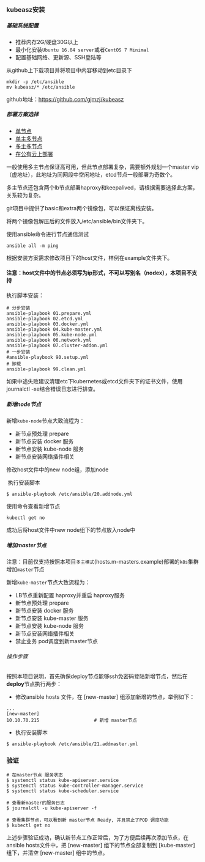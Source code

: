 ### kubeasz安装

##### 基础系统配置

- 推荐内存2G/硬盘30G以上
- 最小化安装`Ubuntu 16.04 server`或者`CentOS 7 Minimal`
- 配置基础网络、更新源、SSH登陆等



从github上下载项目并将项目中内容移动到etc目录下

```shell
mkdir -p /etc/ansible
mv kubeasz/* /etc/ansible
```



github地址：https://github.com/gjmzj/kubeasz

##### 部署方案选择

- [单节点](https://github.com/gjmzj/kubeasz/blob/master/example/hosts.allinone.example)
- [单主多节点](https://github.com/gjmzj/kubeasz/blob/master/example/hosts.s-master.example)
- [多主多节点](https://github.com/gjmzj/kubeasz/blob/master/example/hosts.m-masters.example)
- [在公有云上部署](https://github.com/gjmzj/kubeasz/blob/master/example/hosts.cloud.example)

一般使用多主节点保证高可用，但此节点部署复杂，需要额外规划一个master vip（虚地址），此地址为同网段中空闲地址，etcd节点一般部署为奇数个。

多主节点还包含两个lb节点部署haproxy和keepalived，请根据需要选择此方案，关系较为复杂。

git项目中提供了basic和extra两个镜像包，可以保证离线安装。

将两个镜像包解压后的文件放入/etc/ansible/bin文件夹下。

使用ansible命令进行节点通信测试

```
ansible all -m ping
```

根据安装方案需求修改项目下的host文件，样例在example文件夹下。

#### 注意：host文件中的节点必须写为ip形式，不可以写别名（nodex），本项目不支持

执行脚本安装：

```shell
# 分步安装
ansible-playbook 01.prepare.yml
ansible-playbook 02.etcd.yml
ansible-playbook 03.docker.yml
ansible-playbook 04.kube-master.yml
ansible-playbook 05.kube-node.yml
ansible-playbook 06.network.yml
ansible-playbook 07.cluster-addon.yml
# 一步安装
#ansible-playbook 90.setup.yml
# 卸载
ansible-playbook 99.clean.yml
```



如果中途失败建议清理etc下kubernetes或etcd文件夹下的证书文件，使用journalctl -xe结合错误日志进行排查。





##### 新增node节点

新增`kube-node`节点大致流程为：

- 新节点预处理 prepare
- 新节点安装 docker 服务
- 新节点安装 kube-node 服务
- 新节点安装网络插件相关

修改host文件中的new node组，添加node

​	执行安装脚本

```
$ ansible-playbook /etc/ansible/20.addnode.yml
```

使用命令查看新增节点

```shell
kubectl get no	
```

成功后将host文件中new node组下的节点放入node中



##### 增加master节点

注意：目前仅支持按照本项目`多主模式`(hosts.m-masters.example)部署的`k8s`集群增加`master`节点

新增`kube-master`节点大致流程为：

- LB节点重新配置 haproxy并重启 haproxy服务
- 新节点预处理 prepare
- 新节点安装 docker 服务
- 新节点安装 kube-master 服务
- 新节点安装 kube-node 服务
- 新节点安装网络插件相关
- 禁止业务 pod调度到新master节点

###### 操作步骤

按照本项目说明，首先确保deploy节点能够ssh免密码登陆新增节点，然后在**deploy**节点执行两步：

- 修改ansible hosts 文件，在 [new-master] 组添加新增的节点，举例如下：

```
...
[new-master]
10.10.70.215                 	# 新增 master节点
```

- 执行安装脚本

```
$ ansible-playbook /etc/ansible/21.addmaster.yml
```

### 验证

```
# 在master节点 服务状态
$ systemctl status kube-apiserver.service 
$ systemctl status kube-controller-manager.service
$ systemctl status kube-scheduler.service

# 查看新master的服务日志
$ journalctl -u kube-apiserver -f

# 查看集群节点，可以看到新 master节点 Ready, 并且禁止了POD 调度功能
$ kubectl get no
```



上述步骤验证成功，确认新节点工作正常后，为了方便后续再次添加节点，在ansible hosts文件中，把 [new-master] 组下的节点全部复制到 [kube-master] 组下，并清空 [new-master] 组中的节点。